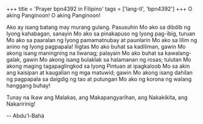 +++
title = 'Prayer bpn4392 in Filipino'
tags = ['lang-tl', 'bpn4392']
+++
O aking Panginoon! O aking Panginoon!

Ako ay isang batang may murang  gulang. Pasusuhin Mo ako sa dibdib ng Iyong kahabagan, sanayin Mo ako sa pinakapuso ng Iyong pag-ibig, turuan Mo ako sa paaralan ng Iyong pamamatnubay at paunlarin Mo ako sa lilim ng anino ng Iyong pagpapala! Iligtas Mo ako buhat sa kadiliman, gawin Mo akong isang maningning na liwanag; palayain Mo ako buhat sa kawalang-galak, gawin Mo akong isang bulaklak sa halamanan ng rosas; tulutan Mo akong maging tagapaglingkod sa Iyong Pintuan at ipagkaloob Mo sa akin ang kaisipan at kaugalian ng mga matuwid; gawin Mo akong isang dahilan ng pagpapala sa daigdig ng tao at putungan Mo ako ng korona ng walang hanggang buhay!

Tunay na Ikaw ang Malakas, ang Makapangyarihan, ang Nakakikita, ang Nakaririnig!

-- Abdu'l-Bahá
